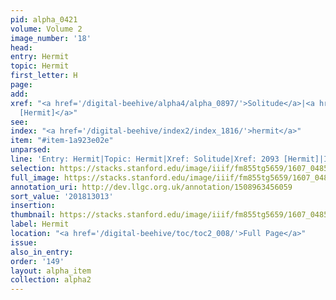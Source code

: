 ```yaml
---
pid: alpha_0421
volume: Volume 2
image_number: '18'
head:
entry: Hermit
topic: Hermit
first_letter: H
page:
add:
xref: "<a href='/digital-beehive/alpha4/alpha_0897/'>Solitude</a>|<a href='/digital-beehive/num9/num_3030/'>2093
  [Hermit]</a>"
see:
index: "<a href='/digital-beehive/index2/index_1816/'>hermit</a>"
item: "#item-1a923e02e"
unparsed:
line: 'Entry: Hermit|Topic: Hermit|Xref: Solitude|Xref: 2093 [Hermit]|Index: hermit|#item-1a923e02e'
selection: https://stacks.stanford.edu/image/iiif/fm855tg5659/1607_0485/779,3013,2912,238/full/0/default.jpg
full_image: https://stacks.stanford.edu/image/iiif/fm855tg5659/1607_0485/full/full/0/default.jpg
annotation_uri: http://dev.llgc.org.uk/annotation/1508963456059
sort_value: '201813013'
insertion:
thumbnail: https://stacks.stanford.edu/image/iiif/fm855tg5659/1607_0485/779,3013,600,180/250,/0/default.jpg
label: Hermit
location: "<a href='/digital-beehive/toc/toc2_008/'>Full Page</a>"
issue:
also_in_entry:
order: '149'
layout: alpha_item
collection: alpha2
---
```

